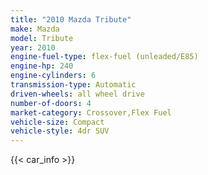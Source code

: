 ```yaml
---
title: "2010 Mazda Tribute"
make: Mazda
model: Tribute
year: 2010
engine-fuel-type: flex-fuel (unleaded/E85)
engine-hp: 240
engine-cylinders: 6
transmission-type: Automatic
driven-wheels: all wheel drive
number-of-doors: 4
market-category: Crossover,Flex Fuel
vehicle-size: Compact
vehicle-style: 4dr SUV
---
```


{{< car_info >}}
